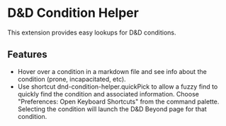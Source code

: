 # D&D Condition Helper

This extension provides easy lookups for D&D conditions.

## Features

- Hover over a condition in a markdown file and see info about the condition (prone, incapacitated, etc).
- Use shortcut dnd-condition-helper.quickPick to allow a fuzzy find to quickly find the condition and associated information. Choose "Preferences: Open Keyboard Shortcuts" from the command palette. Selecting the condition will launch the D&D Beyond page for that condition.